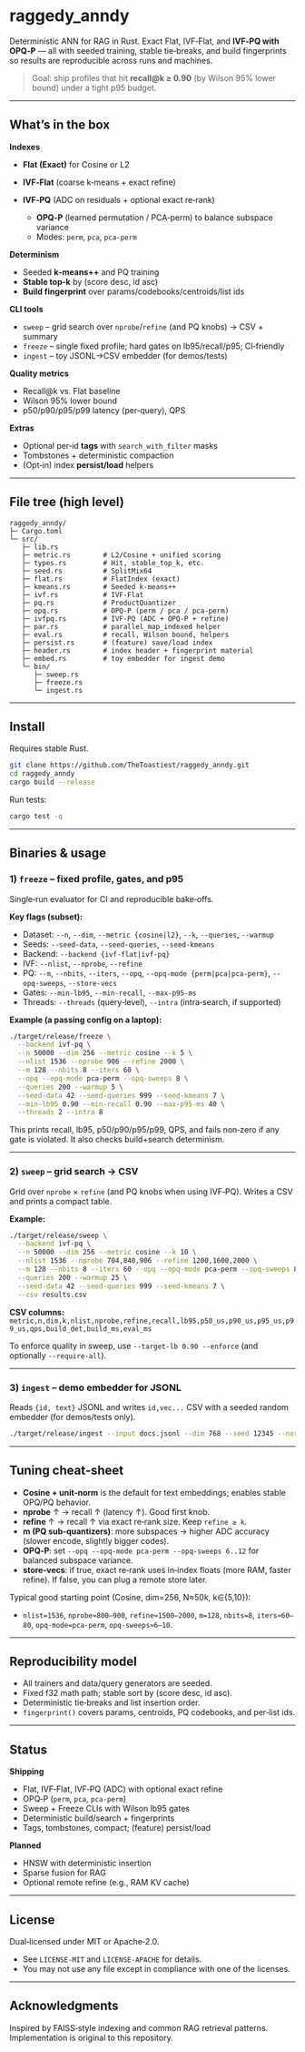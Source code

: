 # raggedy\_anndy

Deterministic ANN for RAG in Rust. Exact Flat, IVF‑Flat, and **IVF‑PQ with OPQ‑P** — all with seeded training, stable tie‑breaks, and build fingerprints so results are reproducible across runs and machines.

> Goal: ship profiles that hit **recall\@k ≥ 0.90** (by Wilson 95% lower bound) under a tight p95 budget.

---

## What’s in the box

**Indexes**

* **Flat (Exact)** for Cosine or L2
* **IVF‑Flat** (coarse k‑means + exact refine)
* **IVF‑PQ** (ADC on residuals + optional exact re‑rank)

  * **OPQ‑P** (learned permutation / PCA‑perm) to balance subspace variance
  * Modes: `perm`, `pca`, `pca-perm`

**Determinism**

* Seeded **k‑means++** and PQ training
* **Stable top‑k** by (score desc, id asc)
* **Build fingerprint** over params/codebooks/centroids/list ids

**CLI tools**

* `sweep` – grid search over `nprobe`/`refine` (and PQ knobs) → CSV + summary
* `freeze` – single fixed profile; hard gates on lb95/recall/p95; CI‑friendly
* `ingest` – toy JSONL→CSV embedder (for demos/tests)

**Quality metrics**

* Recall\@k vs. Flat baseline
* Wilson 95% lower bound
* p50/p90/p95/p99 latency (per‑query), QPS

**Extras**

* Optional per‑id **tags** with `search_with_filter` masks
* Tombstones + deterministic compaction
* (Opt‑in) index **persist/load** helpers

---

## File tree (high level)

```
raggedy_anndy/
├─ Cargo.toml
└─ src/
   ├─ lib.rs
   ├─ metric.rs        # L2/Cosine + unified scoring
   ├─ types.rs         # Hit, stable_top_k, etc.
   ├─ seed.rs          # SplitMix64
   ├─ flat.rs          # FlatIndex (exact)
   ├─ kmeans.rs        # Seeded k‑means++
   ├─ ivf.rs           # IVF‑Flat
   ├─ pq.rs            # ProductQuantizer
   ├─ opq.rs           # OPQ‑P (perm / pca / pca‑perm)
   ├─ ivfpq.rs         # IVF‑PQ (ADC + OPQ‑P + refine)
   ├─ par.rs           # parallel_map_indexed helper
   ├─ eval.rs          # recall, Wilson bound, helpers
   ├─ persist.rs       # (feature) save/load index
   ├─ header.rs        # index header + fingerprint material
   ├─ embed.rs         # toy embedder for ingest demo
   └─ bin/
      ├─ sweep.rs
      ├─ freeze.rs
      └─ ingest.rs
```

---

## Install

Requires stable Rust.

```bash
git clone https://github.com/TheToastiest/raggedy_anndy.git
cd raggedy_anndy
cargo build --release
```

Run tests:

```bash
cargo test -q
```

---

## Binaries & usage

### 1) `freeze` – fixed profile, gates, and p95

Single‑run evaluator for CI and reproducible bake‑offs.

**Key flags (subset):**

* Dataset: `--n`, `--dim`, `--metric {cosine|l2}`, `--k`, `--queries`, `--warmup`
* Seeds: `--seed-data`, `--seed-queries`, `--seed-kmeans`
* Backend: `--backend {ivf-flat|ivf-pq}`
* IVF: `--nlist`, `--nprobe`, `--refine`
* PQ: `--m`, `--nbits`, `--iters`, `--opq`, `--opq-mode {perm|pca|pca-perm}`, `--opq-sweeps`, `--store-vecs`
* Gates: `--min-lb95`, `--min-recall`, `--max-p95-ms`
* Threads: `--threads` (query‑level), `--intra` (intra‑search, if supported)

**Example (a passing config on a laptop):**

```bash
./target/release/freeze \
  --backend ivf-pq \
  --n 50000 --dim 256 --metric cosine --k 5 \
  --nlist 1536 --nprobe 906 --refine 2000 \
  --m 128 --nbits 8 --iters 60 \
  --opq --opq-mode pca-perm --opq-sweeps 8 \
  --queries 200 --warmup 5 \
  --seed-data 42 --seed-queries 999 --seed-kmeans 7 \
  --min-lb95 0.90 --min-recall 0.90 --max-p95-ms 40 \
  --threads 2 --intra 8
```

This prints recall, lb95, p50/p90/p95/p99, QPS, and fails non‑zero if any gate is violated. It also checks build+search determinism.

---

### 2) `sweep` – grid search → CSV

Grid over `nprobe` × `refine` (and PQ knobs when using IVF‑PQ). Writes a CSV and prints a compact table.

**Example:**

```bash
./target/release/sweep \
  --backend ivf-pq \
  --n 50000 --dim 256 --metric cosine --k 10 \
  --nlist 1536 --nprobe 704,840,906 --refine 1200,1600,2000 \
  --m 128 --nbits 8 --iters 60 --opq --opq-mode pca-perm --opq-sweeps 8 \
  --queries 200 --warmup 25 \
  --seed-data 42 --seed-queries 999 --seed-kmeans 7 \
  --csv results.csv
```

**CSV columns:** `metric,n,dim,k,nlist,nprobe,refine,recall,lb95,p50_us,p90_us,p95_us,p99_us,qps,build_det,build_ms,eval_ms`

To enforce quality in sweep, use `--target-lb 0.90 --enforce` (and optionally `--require-all`).

---

### 3) `ingest` – demo embedder for JSONL

Reads `{id, text}` JSONL and writes `id,vec...` CSV with a seeded random embedder (for demos/tests only).

```bash
./target/release/ingest --input docs.jsonl --dim 768 --seed 12345 --normalize --out vectors.csv
```

---

## Tuning cheat‑sheet

* **Cosine + unit‑norm** is the default for text embeddings; enables stable OPQ/PQ behavior.
* **nprobe** ↑ → recall ↑ (latency ↑). Good first knob.
* **refine** ↑ → recall ↑ via exact re‑rank size. Keep `refine ≳ k`.
* **m (PQ sub‑quantizers)**: more subspaces → higher ADC accuracy (slower encode, slightly bigger codes).
* **OPQ‑P**: set `--opq --opq-mode pca-perm --opq-sweeps 6..12` for balanced subspace variance.
* **store‑vecs**: if true, exact re‑rank uses in‑index floats (more RAM, faster refine). If false, you can plug a remote store later.

Typical good starting point (Cosine, dim=256, N≈50k, k∈{5,10}):

* `nlist=1536`, `nprobe≈800–900`, `refine≈1500–2000`, `m=128`, `nbits=8`, `iters≈60–80`, `opq-mode=pca-perm`, `opq-sweeps≈6–10`.

---

## Reproducibility model

* All trainers and data/query generators are seeded.
* Fixed f32 math path; stable sort by (score desc, id asc).
* Deterministic tie‑breaks and list insertion order.
* `fingerprint()` covers params, centroids, PQ codebooks, and per‑list ids.

---

## Status

**Shipping**

* Flat, IVF‑Flat, IVF‑PQ (ADC) with optional exact refine
* OPQ‑P (`perm`, `pca`, `pca‑perm`)
* Sweep + Freeze CLIs with Wilson lb95 gates
* Deterministic build/search + fingerprints
* Tags, tombstones, compact; (feature) persist/load

**Planned**

* HNSW with deterministic insertion
* Sparse fusion for RAG
* Optional remote refine (e.g., RAM KV cache)

---

## License

Dual‑licensed under MIT or Apache‑2.0.

* See `LICENSE-MIT` and `LICENSE-APACHE` for details.
* You may not use any file except in compliance with one of the licenses.

---

## Acknowledgments

Inspired by FAISS‑style indexing and common RAG retrieval patterns. Implementation is original to this repository.
